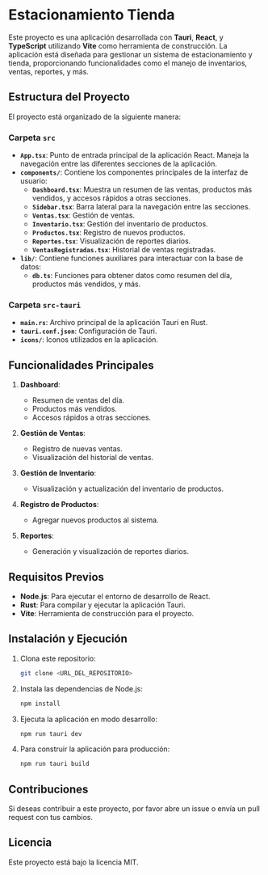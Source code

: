 # Estacionamiento Tienda

Este proyecto es una aplicación desarrollada con **Tauri**, **React**, y **TypeScript** utilizando **Vite** como herramienta de construcción. La aplicación está diseñada para gestionar un sistema de estacionamiento y tienda, proporcionando funcionalidades como el manejo de inventarios, ventas, reportes, y más.

## Estructura del Proyecto

El proyecto está organizado de la siguiente manera:

### Carpeta `src`

- **`App.tsx`**: Punto de entrada principal de la aplicación React. Maneja la navegación entre las diferentes secciones de la aplicación.
- **`components/`**: Contiene los componentes principales de la interfaz de usuario:
  - **`Dashboard.tsx`**: Muestra un resumen de las ventas, productos más vendidos, y accesos rápidos a otras secciones.
  - **`Sidebar.tsx`**: Barra lateral para la navegación entre las secciones.
  - **`Ventas.tsx`**: Gestión de ventas.
  - **`Inventario.tsx`**: Gestión del inventario de productos.
  - **`Productos.tsx`**: Registro de nuevos productos.
  - **`Reportes.tsx`**: Visualización de reportes diarios.
  - **`VentasRegistradas.tsx`**: Historial de ventas registradas.
- **`lib/`**: Contiene funciones auxiliares para interactuar con la base de datos:
  - **`db.ts`**: Funciones para obtener datos como resumen del día, productos más vendidos, y más.

### Carpeta `src-tauri`

- **`main.rs`**: Archivo principal de la aplicación Tauri en Rust.
- **`tauri.conf.json`**: Configuración de Tauri.
- **`icons/`**: Iconos utilizados en la aplicación.

## Funcionalidades Principales

1. **Dashboard**:
   - Resumen de ventas del día.
   - Productos más vendidos.
   - Accesos rápidos a otras secciones.

2. **Gestión de Ventas**:
   - Registro de nuevas ventas.
   - Visualización del historial de ventas.

3. **Gestión de Inventario**:
   - Visualización y actualización del inventario de productos.

4. **Registro de Productos**:
   - Agregar nuevos productos al sistema.

5. **Reportes**:
   - Generación y visualización de reportes diarios.

## Requisitos Previos

- **Node.js**: Para ejecutar el entorno de desarrollo de React.
- **Rust**: Para compilar y ejecutar la aplicación Tauri.
- **Vite**: Herramienta de construcción para el proyecto.

## Instalación y Ejecución

1. Clona este repositorio:
   ```bash
   git clone <URL_DEL_REPOSITORIO>
   ```

2. Instala las dependencias de Node.js:
   ```bash
   npm install
   ```

3. Ejecuta la aplicación en modo desarrollo:
   ```bash
   npm run tauri dev
   ```

4. Para construir la aplicación para producción:
   ```bash
   npm run tauri build
   ```

## Contribuciones

Si deseas contribuir a este proyecto, por favor abre un issue o envía un pull request con tus cambios.

## Licencia

Este proyecto está bajo la licencia MIT.

